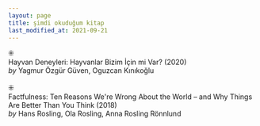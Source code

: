 ```yaml
---
layout: page
title: şimdi okuduğum kitap
last_modified_at: 2021-09-21
---
```


⁜  
Hayvan Deneyleri: Hayvanlar Bizim İçin mi Var? (2020)  
<i>by</i> Yagmur Özgür Güven, Oguzcan Kınıkoğlu  
<br />
⁜  
Factfulness: Ten Reasons We're Wrong About the World – and Why Things Are Better Than You Think (2018)  
<i>by</i> Hans Rosling, Ola Rosling, Anna Rosling Rönnlund
